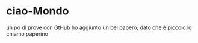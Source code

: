 # ciao-Mondo
un po di prove con GtHub
ho aggiunto un bel papero, dato che è piccolo lo chiamo paperino
